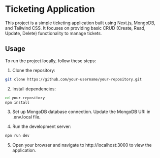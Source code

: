 # Ticketing Application

This project is a simple ticketing application built using Next.js, MongoDB, and Tailwind CSS. It focuses on providing basic CRUD (Create, Read, Update, Delete) functionality to manage tickets.

## Usage

To run the project locally, follow these steps:

1. Clone the repository:

```bash
git clone https://github.com/your-username/your-repository.git
```

2. Install dependencies:
```bash
cd your-repository
npm install
```

3. Set up MongoDB database connection. Update the MongoDB URI in .env.local file.

4. Run the development server:
```bash
npm run dev
```

5. Open your browser and navigate to http://localhost:3000 to view the application.

